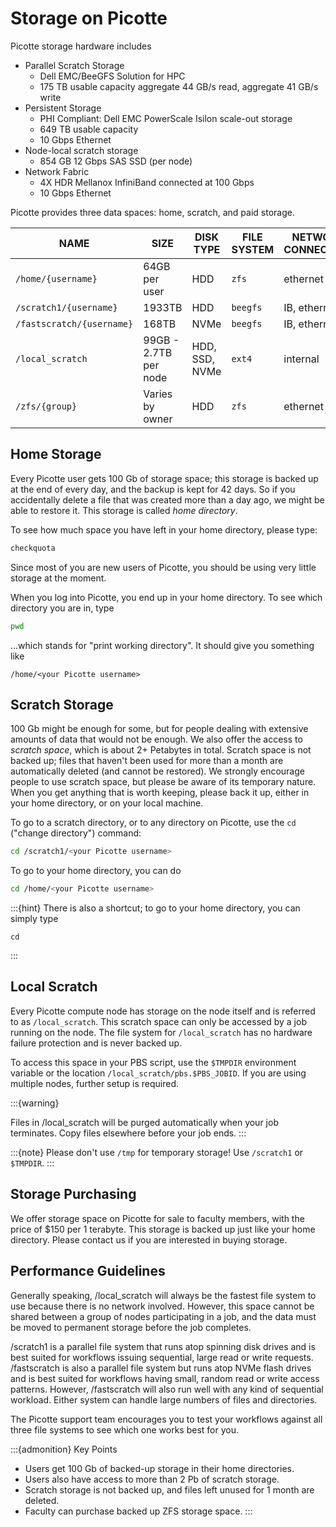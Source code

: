 # Storage on Picotte

Picotte storage hardware includes
- Parallel Scratch Storage
  - Dell EMC/BeeGFS Solution for HPC	
  - 175 TB usable capacity aggregate 44 GB/s read, aggregate 41 GB/s write
- Persistent Storage
  - PHI Compliant: Dell EMC PowerScale Isilon scale-out storage	
  - 649 TB usable capacity
  - 10 Gbps Ethernet
- Node-local scratch storage
  - 854 GB 12 Gbps SAS SSD (per node)	 
- Network Fabric	
  - 4X HDR Mellanox InfiniBand connected at 100 Gbps
  - 10 Gbps Ethernet

Picotte provides three data spaces: home, scratch, and paid storage.

| NAME             | SIZE                  | DISK TYPE      | FILE SYSTEM | NETWORK CONNECTION | BACKUP                 |
| ---------------- | --------------------- | -------------- | ----------- | ------------------ | ---------------------- |
| `/home/{username}`          | 64GB per user        | HDD            | `zfs`       | ethernet           | yes |
| `/scratch1/{username}`      | 1933TB                | HDD            | `beegfs`    | IB, ethernet       | no                 |
| `/fastscratch/{username}`   | 168TB                 | NVMe           | `beegfs`    | IB, ethernet       | no                 |
| `/local_scratch` | 99GB - 2.7TB per node | HDD, SSD, NVMe | `ext4`      | internal           | no                 |
| `/zfs/{group}`   | Varies by owner       | HDD            | `zfs`       | ethernet           | yes |

## Home Storage

Every Picotte user gets 100 Gb of storage space; this storage is backed up at the end of every day, and the backup is kept for 42 days. So if you accidentally delete a file that was created more than a day ago, we might be able to restore it. This storage is called *home directory*.

To see how much space you have left in your home directory, please type:

```bash
checkquota
```

Since most of you are new users of Picotte, you should be using very little storage at the moment.

When you log into Picotte, you end up in your home directory. To see which directory you are in, type

```bash
pwd
```

...which stands for "print working directory". It should give you something like

```
/home/<your Picotte username>
```

## Scratch Storage

100 Gb might be enough for some, but for people dealing with extensive amounts of data that would not be enough. We also offer the access to *scratch space*, which is about 2+ Petabytes in total. Scratch space is not backed up; files that haven't been used for more than a month are automatically deleted (and cannot be restored). We strongly encourage people to use scratch space, but please be aware of its temporary nature. When you get anything that is worth keeping, please back it up, either in your home directory, or on your local machine.

To go to a scratch directory, or to any directory on Picotte, use the `cd` ("change directory") command:

```bash
cd /scratch1/<your Picotte username>
```

To go to your home directory, you can do

```bash
cd /home/<your Picotte username>
```

:::{hint}
There is also a shortcut; to go to your home directory, you can simply type

```
cd
```
:::

## Local Scratch

Every Picotte compute node has storage on the node itself and is referred to as `/local_scratch`. This scratch space can only be accessed by a job running on the node. The file system for `/local_scratch` has no hardware failure protection and is never backed up.

To access this space in your PBS script, use the `$TMPDIR` environment variable or the location `/local_scratch/pbs.$PBS_JOBID`. If you are using multiple nodes, further setup is required.

:::{warning}

Files in /local_scratch will be purged automatically when your job terminates. Copy files elsewhere before your job ends.
:::


:::{note}
Please don't use `/tmp` for temporary storage! Use `/scratch1` or `$TMPDIR`.
:::

## Storage Purchasing

We offer storage space on Picotte for sale to faculty members, with the price of $150 per 1 terabyte. This storage is backed up just like your home directory. Please contact us if you are interested in buying storage.

## Performance Guidelines

Generally speaking, /local_scratch will always be the fastest file system to use because there is no network involved. However, this space cannot be shared between a group of nodes participating in a job, and the data must be moved to permanent storage before the job completes.

/scratch1 is a parallel file system that runs atop spinning disk drives and is best suited for workflows issuing sequential, large read or write requests. /fastscratch is also a parallel file system but runs atop NVMe flash drives and is best suited for workflows having small, random read or write access patterns. However, /fastscratch will also run well with any kind of sequential workload. Either system can handle large numbers of files and directories.

The Picotte support team encourages you to test your workflows against all three file systems to see which one works best for you.

:::{admonition} Key Points
- Users get 100 Gb of backed-up storage in their home directories.
- Users also have access to more than 2 Pb of scratch storage.
- Scratch storage is not backed up, and files left unused for 1 month are deleted.
- Faculty can purchase backed up ZFS storage space.
:::
